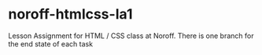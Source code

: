 # noroff-htmlcss-la1
Lesson Assignment for HTML / CSS class at Noroff.
There is one branch for the end state of each task
